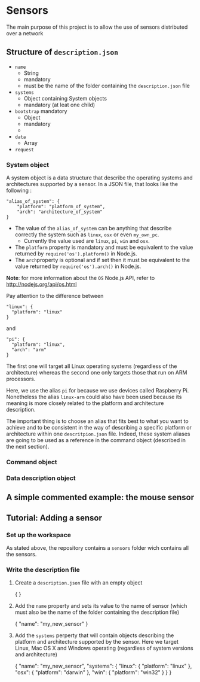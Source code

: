 # Sensors

The main purpose of this project is to allow the use of sensors distributed over a network 

## Structure of `description.json`

*	`name`
	+	String
	+	mandatory
	+	must be the name of the folder containing the `description.json` file
*	`systems`
	+	Object containing System objects
	+	mandatory (at leat one child)
*	`bootstrap` mandatory
	+ 	Object
	+ 	mandatory
	+ 	
*	`data`
	+ Array
*	`request`


### System object

A system object is a data structure that describe the operating systems and architectures supported by a sensor. In a JSON file, that looks like the following :

	"alias_of_system": {
		"platform": "platform_of_system",
		"arch": "architecture_of_system"
	}

*	The value of the `alias_of_system` can be anything that describe correctly the system such as `linux`, `osx` or even `my_own_pc`.
	+ 	Currently the value used are `linux`, `pi`, `win` and `osx`.
*	The `platform` property is mandatory and must be equivalent to the value returned by `require('os').platform()` in Node.js.
*	The `arch`property is optional and if set then it must be equivalent to the value returned by `require('os').arch()` in Node.js.

**Note**: for more information about the `OS` Node.js API, refer to <http://nodejs.org/api/os.html>

Pay attention to the difference between

	"linux": {
      "platform": "linux"
    }

and

	"pi": {
      "platform": "linux",
      "arch": "arm"
    }

The first one will target all Linux operating systems (regardless of the architecture) whereas the second one only targets those that run on ARM processors.  

Here, we use the alias `pi` for because we use devices called Raspberry Pi. Nonetheless the alias `linux-arm` could also have been used because its meaning is more closely related to the platform and architecture description.

The important thing is to choose an alias that fits best to what you want to achieve and to be consistent in the way of describing a specific platform or architecture within one `descritpion.json` file. Indeed, these system aliases are going to be used as a reference in the command object (described in the next section).

### Command object

### Data description object


## A simple commented example: the mouse sensor

## Tutorial: Adding a sensor

### Set up the workspace

As stated above, the repository contains a `sensors` folder wich contains all the sensors.

### Write the description file

1. Create a `description.json` file with an empty object

	{
	}

2. Add the `name` property and sets its value to the name of sensor (which must also be the name of the folder containing the description file)

	{
		"name": "my_new_sensor"
	}

3. Add the `systems` perperty that will contain objects describing the platform and architecture supported by the sensor. Here we target Linux, Mac OS X and Windows operating (regardless of system versions and architecture)

	{
		"name": "my_new_sensor",
		"systems": {
			"linux": {
    		  	"platform": "linux"
    		},
    		"osx": {
    		  	"platform": "darwin"
    		},
    		"win": {
    		  	"platform": "win32"
    		}
		}
	}



